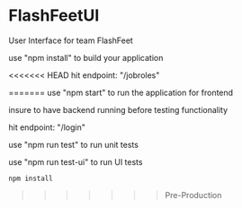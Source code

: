 # FlashFeetUI
User Interface for team FlashFeet

use "npm install" to build your application

<<<<<<< HEAD
hit endpoint: "/jobroles"

=======
use "npm start" to run the application for frontend

insure to have backend running before testing functionality

hit endpoint: "/login"

use "npm run test" to run unit tests

use "npm run test-ui" to run UI tests

```shell
npm install
```
>>>>>>> Pre-Production
